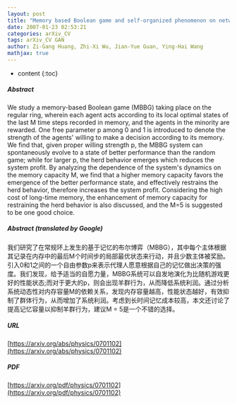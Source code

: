 ```yaml
---
layout: post
title: "Memory based Boolean game and self-organized phenomenon on networks"
date: 2007-01-23 02:53:21
categories: arXiv_CV
tags: arXiv_CV GAN
author: Zi-Gang Huang, Zhi-Xi Wu, Jian-Yue Guan, Ying-Hai Wang
mathjax: true
---
```


* content
{:toc}

##### Abstract
We study a memory-based Boolean game (MBBG) taking place on the regular ring, wherein each agent acts according to its local optimal states of the last M time steps recorded in memory, and the agents in the minority are rewarded. One free parameter p among 0 and 1 is introduced to denote the strength of the agents' willing to make a decision according to its memory. We find that, given proper willing strength p, the MBBG system can spontaneously evolve to a state of better performance than the random game; while for larger p, the herd behavior emerges which reduces the system profit. By analyzing the dependence of the system's dynamics on the memory capacity M, we find that a higher memory capacity favors the emergence of the better performance state, and effectively restrains the herd behavior, therefore increases the system profit. Considering the high cost of long-time memory, the enhancement of memory capacity for restraining the herd behavior is also discussed, and the M=5 is suggested to be one good choice.

##### Abstract (translated by Google)
我们研究了在常规环上发生的基于记忆的布尔博弈（MBBG），其中每个主体根据其记录在内存中的最后M个时间步的局部最优状态来行动，并且少数主体被奖励。引入0和1之间的一个自由参数p来表示代理人愿意根据自己的记忆做出决策的强度。我们发现，给予适当的自愿力量，MBBG系统可以自发地演化为比随机游戏更好的性能状态;而对于更大的p，则会出现羊群行为，从而降低系统利润。通过分析系统动态性对内存容量M的依赖关系，发现内存容量越高，性能状态越好，有效抑制了群体行为，从而增加了系统利润。考虑到长时间记忆成本较高，本文还讨论了提高记忆容量以抑制羊群行为，建议M = 5是一个不错的选择。

##### URL
[https://arxiv.org/abs/physics/0701102](https://arxiv.org/abs/physics/0701102)

##### PDF
[https://arxiv.org/pdf/physics/0701102](https://arxiv.org/pdf/physics/0701102)

